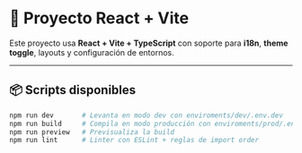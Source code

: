 # 🚀 Proyecto React + Vite

Este proyecto usa **React + Vite + TypeScript** con soporte para **i18n**, **theme toggle**, layouts y configuración de entornos.

---

## 📦 Scripts disponibles

```bash
npm run dev       # Levanta en modo dev con enviroments/dev/.env.dev
npm run build     # Compila en modo producción con enviroments/prod/.env.prod
npm run preview   # Previsualiza la build
npm run lint      # Linter con ESLint + reglas de import order
